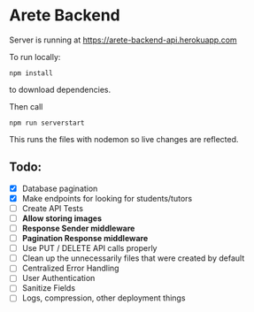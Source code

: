 # Arete Backend

Server is running at https://arete-backend-api.herokuapp.com

To run locally:

```
npm install 
```
to download dependencies.

Then call 
```
npm run serverstart
```
This runs the files with nodemon so live changes are reflected.

## Todo:
- [x] Database pagination
- [x] Make endpoints for looking for students/tutors
- [ ] Create API Tests
- [ ] **Allow storing images**
- [ ] **Response Sender middleware**
- [ ] **Pagination Response middleware**
- [ ] Use PUT / DELETE API calls properly
- [ ] Clean up the unnecessarily files that were created by default
- [ ] Centralized Error Handling
- [ ] User Authentication
- [ ] Sanitize Fields
- [ ] Logs, compression, other deployment things